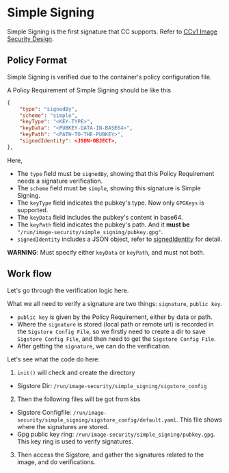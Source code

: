 # Simple Signing

Simple Signing is the first signature that CC supports. Refer to 
[CCv1 Image Security Design](../../../../docs/ccv1_image_security_design.md#image-signing).

## Policy Format

Simple Signing is verified due to the container's policy configuration file.

A Policy Requirement of Simple Signing should be like this

```json
{
    "type": "signedBy",
    "scheme": "simple",
    "keyType": "<KEY-TYPE>",
    "keyData": "<PUBKEY-DATA-IN-BASE64>",
    "keyPath": "<PATH-TO-THE-PUBKEY>",
    "signedIdentity": <JSON-OBJECT>,
},
```

Here, 
* The `type` field must be `signedBy`, showing that this Policy Requirement
needs a signature verification.
* The `scheme` field must be `simple`, showing this signature is Simple Signing.
* The `keyType` field indicates the pubkey's type. Now only `GPGKeys` is supported.
* The `keyData` field includes the pubkey's content in base64.
* The `keyPath` field indicates the pubkey's path. And it **must be** `"/run/image-security/simple_signing/pubkey.gpg"`.
* `signedIdentity` includes a JSON object, refer to [signedIdentity](https://github.com/containers/image/blob/main/docs/containers-policy.json.5.md#signedby) for detail.

**WARNING**: Must specify either `keyData` or `keyPath`, and must not both.

## Work flow

Let's go through the verification logic here.

What we all need to verify a signature are two things:
`signature`, `public key`.

* `public key` is given by the Policy Requirement, either by data
or path.
* Where the `signature` is stored (local path or remote url) is recorded in the `Sigstore Config File`, so we firstly need to create a dir to save `Sigstore Config File`, and then need to get the `Sigstore Config File`.
* After getting the `signature`, we can do the verification.

Let's see what the code do here:

1. `init()` will check and create the directory
* Sigstore Dir: `/run/image-security/simple_signing/sigstore_config`

2. Then the following files will be got from kbs
* Sigstore Configfile: `/run/image-security/simple_signing/sigstore_config/default.yaml`. This file shows where the signatures are stored.
* Gpg public key ring: `/run/image-security/simple_signing/pubkey.gpg`. This key
ring is used to verify signatures.

3. Then access the Sigstore, and gather the signatures related to the image, and
do verifications.
